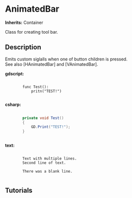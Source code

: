 # AnimatedBar

**Inherits:** Container
  
Class for creating tool bar.  

## Description 
  
Emits custom siglalls when one of button children is pressed.  
See also [HAnimatedBar] and [VAnimatedBar].  
  
  
**gdscript:**  
```gdscript
  
		func Test():  
			pritn("TEST!")  
		  
```  
  
  
  
**csharp:**  
```csharp
  
		private void Test()  
		{  
		    GD.Print("TEST!");  
		}  
		  
```  
  
  
  
**text:**  
```text
  
		Text with multiple lines.  
		Second line of text.  
  
		There was a blank line.  
		  
```  
  

## Tutorials 

	